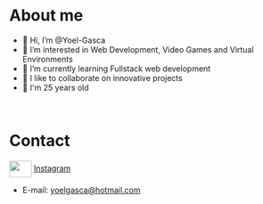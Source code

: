 # About me
- 👋 Hi, I’m @Yoel-Gasca
- 👀 I’m interested in Web Development, Video Games and Virtual Environments
- 🌱 I’m currently learning Fullstack web development
- 💞️ I like to collaborate on innovative projects
- 🎊  I'm 25 years old
<br>

# Contact
<a href="https://twitter.com/YoelGH97"><img align="center" src="![Twitter-logo svg](https://user-images.githubusercontent.com/83617933/198410069-82370beb-edfb-450f-99e8-6339e5df9751.png)" height="30" width="40"></a>
<a href="https://www.instagram.com/yoel_gh97/">Instagram</a>
- E-mail: yoelgasca@hotmail.com
<!---
Yoel-Gasca/Yoel-Gasca is a ✨ special ✨ repository because its `README.md` (this file) appears on your GitHub profile.
You can click the Preview link to take a look at your changes.
--->
